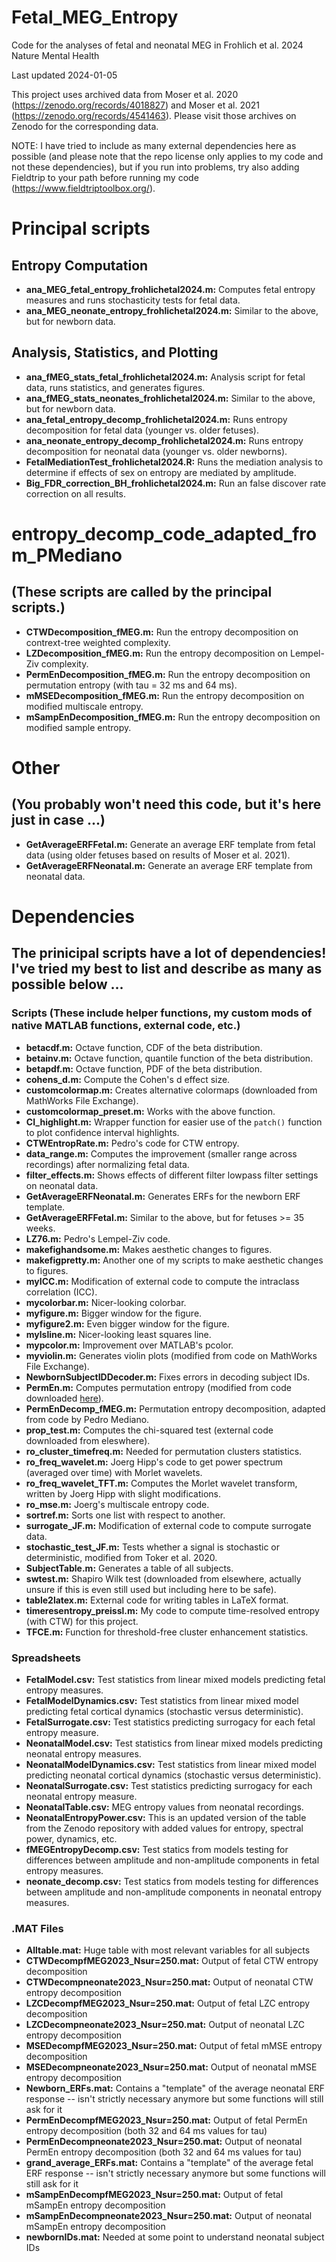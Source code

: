  # Fetal_MEG_Entropy
Code for the analyses of fetal and neonatal MEG in Frohlich et al. 2024 Nature Mental Health

Last updated 2024-01-05

This project uses archived data from Moser et al. 2020 (https://zenodo.org/records/4018827) and Moser et al. 2021 (https://zenodo.org/records/4541463). Please visit those archives on Zenodo for the corresponding data. 

NOTE: I have tried to include as many external dependencies here as possible (and please note that the repo license only applies to my code and not these dependencies), but if you run into problems, try also adding Fieldtrip to your path before running my code (https://www.fieldtriptoolbox.org/). 

# Principal scripts

## Entropy Computation

- **ana_MEG_fetal_entropy_frohlichetal2024.m:** Computes fetal entropy measures and runs stochasticity tests for fetal data.
- **ana_MEG_neonate_entropy_frohlichetal2024.m:** Similar to the above, but for newborn data.

## Analysis, Statistics, and Plotting

- **ana_fMEG_stats_fetal_frohlichetal2024.m:** Analysis script for fetal data, runs statistics, and generates figures.
- **ana_fMEG_stats_neonates_frohlichetal2024.m:** Similar to the above, but for newborn data.
- **ana_fetal_entropy_decomp_frohlichetal2024.m:** Runs entropy decomposition for fetal data (younger vs. older fetuses).
- **ana_neonate_entropy_decomp_frohlichetal2024.m:** Runs entropy decomposition for neonatal data (younger vs. older newborns).
- **FetalMediationTest_frohlichetal2024.R:** Runs the mediation analysis to determine if effects of sex on entropy are mediated by amplitude.
-  **Big_FDR_correction_BH_frohlichetal2024.m:** Run an false discover rate correction on all results.
  
# entropy_decomp_code_adapted_from_PMediano
## (These scripts are called by the principal scripts.) 

- **CTWDecomposition_fMEG.m:** Run the entropy decomposition on contrext-tree weighted complexity.
- **LZDecomposition_fMEG.m:** Run the entropy decomposition on Lempel-Ziv complexity.
- **PermEnDecomposition_fMEG.m:** Run the entropy decomposition on permutation entropy (with tau = 32 ms and 64 ms).
- **mMSEDecomposition_fMEG.m:** Run the entropy decomposition on modified multiscale entropy.
- **mSampEnDecomposition_fMEG.m:** Run the entropy decomposition on modified sample entropy.

# Other
## (You probably won't need this code, but it's here just in case ...)

- **GetAverageERFFetal.m:** Generate an average ERF template from fetal data (using older fetuses based on results of Moser et al. 2021).
- **GetAverageERFNeonatal.m:** Generate an average ERF template from neonatal data. 

# Dependencies
## The prinicipal scripts have a lot of dependencies! I've tried my best to list and describe as many as possible below ... 

### Scripts (These include helper functions, my custom mods of native MATLAB functions, external code, etc.)

- **betacdf.m:** Octave function, CDF of the beta distribution.
- **betainv.m:** Octave function, quantile function of the beta distribution.
- **betapdf.m:** Octave function, PDF of the beta distribution.
- **cohens_d.m:** Compute the Cohen's d effect size.
- **customcolormap.m:** Creates alternative colormaps (downloaded from MathWorks File Exchange).
- **customcolormap_preset.m:** Works with the above function.
- **CI_highlight.m:** Wrapper function for easier use of the `patch()` function to plot confidence interval highlights.
- **CTWEntropRate.m:** Pedro's code for CTW entropy.
- **data_range.m:** Computes the improvement (smaller range across recordings) after normalizing fetal data.
- **filter_effects.m:** Shows effects of different filter lowpass filter settings on neonatal data. 
- **GetAverageERFNeonatal.m:** Generates ERFs for the newborn ERF template.
- **GetAverageERFFetal.m:** Similar to the above, but for fetuses >= 35 weeks.
- **LZ76.m:** Pedro's Lempel-Ziv code.
- **makefighandsome.m:** Makes aesthetic changes to figures.
- **makefigpretty.m:** Another one of my scripts to make aesthetic changes to figures.
- **myICC.m:** Modification of external code to compute the intraclass correlation (ICC).
- **mycolorbar.m:** Nicer-looking colorbar.
- **myfigure.m:** Bigger window for the figure.
- **myfigure2.m:** Even bigger window for the figure.
- **mylsline.m:** Nicer-looking least squares line.
- **mypcolor.m:** Improvement over MATLAB's pcolor.
- **myviolin.m:** Generates violin plots (modified from code on MathWorks File Exchange).
- **NewbornSubjectIDDecoder.m:** Fixes errors in decoding subject IDs.
- **PermEn.m:** Computes permutation entropy (modified from code downloaded [here](https://de.mathworks.com/matlabcentral/fileexchange/37289-permutation-entropy)).
- **PermEnDecomp_fMEG.m:** Permutation entropy decomposition, adapted from code by Pedro Mediano.
- **prop_test.m:** Computes the chi-squared test (external code downloaded from eleswhere). 
- **ro_cluster_timefreq.m:** Needed for permutation clusters statistics.
- **ro_freq_wavelet.m:** Joerg Hipp's code to get power spectrum (averaged over time) with Morlet wavelets.
- **ro_freq_wavelet_TFT.m:** Computes the Morlet wavelet transform, written by Joerg Hipp with slight modifications.
- **ro_mse.m:** Joerg's multiscale entropy code.
- **sortref.m:** Sorts one list with respect to another.
- **surrogate_JF.m:** Modification of external code to compute surrogate data.
- **stochastic_test_JF.m:** Tests whether a signal is stochastic or deterministic, modified from Toker et al. 2020.
- **SubjectTable.m:** Generates a table of all subjects.
- **swtest.m:** Shapiro Wilk test (downloaded from elsewhere, actually unsure if this is even still used but including here to be safe).
- **table2latex.m:** External code for writing tables in LaTeX format. 
- **timeresentropy_preissl.m:** My code to compute time-resolved entropy (with CTW) for this project. 
- **TFCE.m:** Function for threshold-free cluster enhancement statistics.

### Spreadsheets

- **FetalModel.csv:** Test statistics from linear mixed models predicting fetal entropy measures.
- **FetalModelDynamics.csv:** Test statistics from linear mixed model predicting fetal cortical dynamics (stochastic versus deterministic).
- **FetalSurrogate.csv:** Test statistics predicting surrogacy for each fetal entropy measure. 
- **NeonatalModel.csv:** Test statistics from linear mixed models predicting neonatal entropy measures.
- **NeonatalModelDynamics.csv:** Test statistics from linear mixed model predicting neonatal cortical dynamics (stochastic versus deterministic).
- **NeonatalSurrogate.csv:** Test statistics predicting surrogacy for each neonatal entropy measure. 
- **NeonatalTable.csv:** MEG entropy values from neonatal recordings.
- **NeonatalEntropyPower.csv:** This is an updated version of the table from the Zenodo repository with added values for entropy, spectral power, dynamics, etc.
- **fMEGEntropyDecomp.csv:** Test statics from models testing for differences between amplitude and non-amplitude components in fetal entropy measures.
- **neonate_decomp.csv:** Test statics from models testing for differences between amplitude and non-amplitude components in neonatal entropy measures.
  
### .MAT Files

- **Alltable.mat:** Huge table with most relevant variables for all subjects
- **CTWDecompfMEG2023_Nsur=250.mat:** Output of fetal CTW entropy decomposition
- **CTWDecompneonate2023_Nsur=250.mat:** Output of neonatal CTW entropy decomposition
- **LZCDecompfMEG2023_Nsur=250.mat:** Output of fetal LZC entropy decomposition
- **LZCDecompneonate2023_Nsur=250.mat:** Output of neonatal LZC entropy decomposition
- **MSEDecompfMEG2023_Nsur=250.mat:** Output of fetal mMSE entropy decomposition
- **MSEDecompneonate2023_Nsur=250.mat:** Output of neonatal mMSE entropy decomposition
- **Newborn_ERFs.mat:** Contains a "template" of the average neonatal ERF response -- isn't strictly necessary anymore but some functions will still ask for it
- **PermEnDecompfMEG2023_Nsur=250.mat:** Output of fetal PermEn entropy decomposition (both 32 and 64 ms values for tau)
- **PermEnDecompneonate2023_Nsur=250.mat:** Output of neonatal PermEn entropy decomposition (both 32 and 64 ms values for tau)
- **grand_average_ERFs.mat:**  Contains a "template" of the average fetal ERF response -- isn't strictly necessary anymore but some functions will still ask for it
- **mSampEnDecompfMEG2023_Nsur=250.mat:** Output of fetal mSampEn entropy decomposition
- **mSampEnDecompneonate2023_Nsur=250.mat:** Output of neonatal mSampEn entropy decomposition
- **newbornIDs.mat:** Needed at some point to understand neonatal subject IDs


